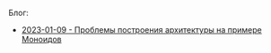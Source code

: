 Блог:
- [2023-01-09 - Проблемы построения архитектуры на примере Моноидов](2023-01-09-architecture-problems) 